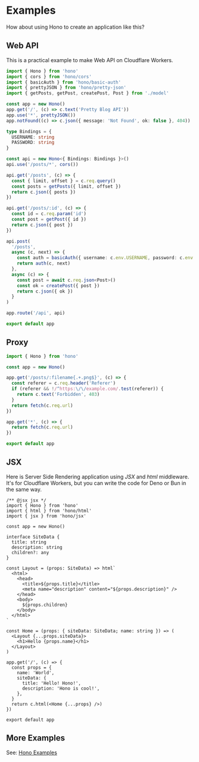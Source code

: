 # Examples

How about using Hono to create an application like this?

## Web API

This is a practical example to make Web API on Cloudflare Workers.

```ts
import { Hono } from 'hono'
import { cors } from 'hono/cors'
import { basicAuth } from 'hono/basic-auth'
import { prettyJSON } from 'hono/pretty-json'
import { getPosts, getPost, createPost, Post } from './model'

const app = new Hono()
app.get('/', (c) => c.text('Pretty Blog API'))
app.use('*', prettyJSON())
app.notFound((c) => c.json({ message: 'Not Found', ok: false }, 404))

type Bindings = {
  USERNAME: string
  PASSWORD: string
}

const api = new Hono<{ Bindings: Bindings }>()
api.use('/posts/*', cors())

api.get('/posts', (c) => {
  const { limit, offset } = c.req.query()
  const posts = getPosts({ limit, offset })
  return c.json({ posts })
})

api.get('/posts/:id', (c) => {
  const id = c.req.param('id')
  const post = getPost({ id })
  return c.json({ post })
})

api.post(
  '/posts',
  async (c, next) => {
    const auth = basicAuth({ username: c.env.USERNAME, password: c.env.PASSWORD })
    return auth(c, next)
  },
  async (c) => {
    const post = await c.req.json<Post>()
    const ok = createPost({ post })
    return c.json({ ok })
  }
)

app.route('/api', api)

export default app
```

## Proxy

```ts
import { Hono } from 'hono'

const app = new Hono()

app.get('/posts/:filename{.+.png$}', (c) => {
  const referer = c.req.header('Referer')
  if (referer && !/^https:\/\/example.com/.test(referer)) {
    return c.text('Forbidden', 403)
  }
  return fetch(c.req.url)
})

app.get('*', (c) => {
  return fetch(c.req.url)
})

export default app
```

## JSX

Here is Server Side Rendering application using _JSX_ and _html_ middleware.
It's for Cloudflare Workers, but you can write the code for Deno or Bun in the same way.

```tsx
/** @jsx jsx */
import { Hono } from 'hono'
import { html } from 'hono/html'
import { jsx } from 'hono/jsx'

const app = new Hono()

interface SiteData {
  title: string
  description: string
  children?: any
}

const Layout = (props: SiteData) => html`
  <html>
    <head>
      <title>${props.title}</title>
      <meta name="description" content="${props.description}" />
    </head>
    <body>
      ${props.children}
    </body>
  </html>
`

const Home = (props: { siteData: SiteData; name: string }) => (
  <Layout {...props.siteData}>
    <h1>Hello {props.name}</h1>
  </Layout>
)

app.get('/', (c) => {
  const props = {
    name: 'World',
    siteData: {
      title: 'Hello! Hono!',
      description: 'Hono is cool!',
    },
  }
  return c.html(<Home {...props} />)
})

export default app
```

## More Examples

See: [Hono Examples](https://github.com/honojs/examples)
